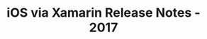﻿---
title: iOS via Xamarin Release Notes - 2017
second_title: Aspose.Words for .NET
articleTitle: iOS via Xamarin Release Notes - 2017
linktitle: iOS via Xamarin Release Notes - 2017
description: "iOS via Xamarin Release Notes - 2017 – learn about the latest updates and fixes."
type: docs
weight: 10
url: /net/ios-via-xamarin-release-notes-2017/
---

